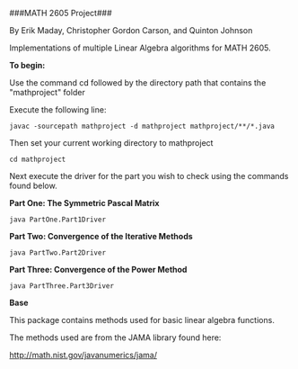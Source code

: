 ###MATH 2605 Project###


By Erik Maday, Christopher Gordon Carson, and Quinton Johnson

Implementations of multiple Linear Algebra algorithms for MATH 2605.

**To begin:**

Use the command cd followed by the directory path that contains
the "mathproject" folder

Execute the following line:

```
javac -sourcepath mathproject -d mathproject mathproject/**/*.java
```
Then set your current working directory to mathproject

```
cd mathproject
```

Next execute the driver for the part you wish to check using the commands found
below.


**Part One: The Symmetric Pascal Matrix**

```
java PartOne.Part1Driver
```

**Part Two: Convergence of the Iterative Methods**

```
java PartTwo.Part2Driver
```


**Part Three: Convergence of the Power Method**

```
java PartThree.Part3Driver
```

**Base**

This package contains methods used for basic linear algebra functions.

The methods used are from the JAMA library found here: 

http://math.nist.gov/javanumerics/jama/